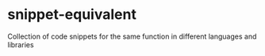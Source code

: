 # snippet-equivalent
Collection of code snippets for the same function in different languages and libraries
